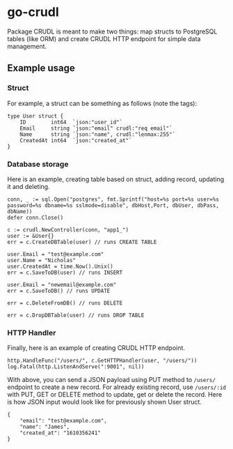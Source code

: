 # go-crudl

Package CRUDL is meant to make two things: map structs to PostgreSQL tables
(like ORM) and create CRUDL HTTP endpoint for simple data management.

## Example usage
### Struct
For example, a struct can be something as follows (note the tags):

```
type User struct {
	ID        int64  `json:"user_id"`
	Email     string `json:"email" crudl:"req email"`
	Name      string `json:"name", crudl:"lenmax:255"`
	CreatedAt int64  `json:"created_at"`
}
```

### Database storage
Here is an example, creating table based on struct, adding record, updating
it and deleting.

```
conn, _ := sql.Open("postgres", fmt.Sprintf("host=%s port=%s user=%s password=%s dbname=%s sslmode=disable", dbHost,Port, dbUser, dbPass, dbName))
defer conn.Close()

c := crudl.NewController(conn, "app1_")
user := &User{}
err = c.CreateDBTable(user) // runs CREATE TABLE

user.Email = "test@example.com"
user.Name = "Nicholas"
user.CreatedAt = time.Now().Unix()
err = c.SaveToDB(user) // runs INSERT

user.Email = "newemail@example.com"
err = c.SaveToDB() // runs UPDATE

err = c.DeleteFromDB() // runs DELETE

err = c.DropDBTable(user) // runs DROP TABLE
```

### HTTP Handler
Finally, here is an example of creating CRUDL HTTP endpoint.

```
http.HandleFunc("/users/", c.GetHTTPHandler(user, "/users/"))
log.Fatal(http.ListenAndServe(":9001", nil))
```

With above, you can send a JSON payload using PUT method to `/users/`
endpoint to create a new record.
For already existing record, use `/users/:id` with PUT, GET or DELETE method to
update, get or delete the record.
Here is how JSON input would look like for previously shown User struct.

```
{
	"email": "test@example.com",
	"name": "James",
	"created_at": "1610356241"
}
```

